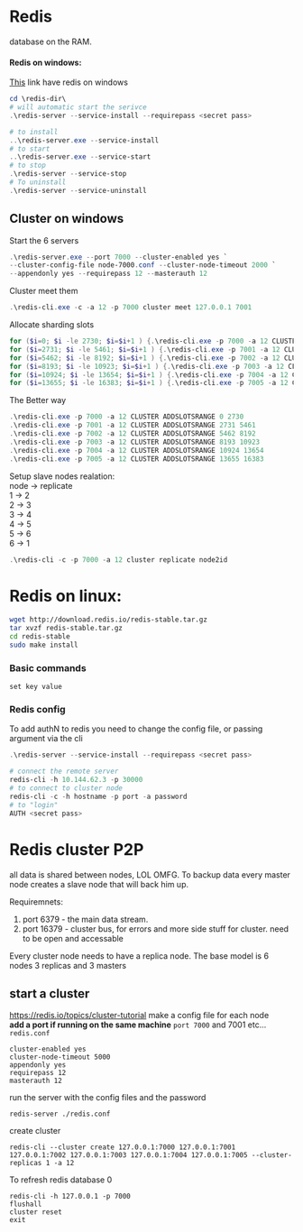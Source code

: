 # Redis
database on the RAM.<br>
#### Redis on windows:
[This](https://github.com/microsoftarchive/redis/releases) link have redis on windows
```Powershell
cd \redis-dir\
# will automatic start the serivce
.\redis-server --service-install --requirepass <secret pass>
```
```Powershell
# to install
..\redis-server.exe --service-install 
# to start 
..\redis-server.exe --service-start
# to stop 
.\redis-server --service-stop
# To uninstall
.\redis-server --service-uninstall
```
## Cluster on windows
Start the 6 servers
```Powershell
.\redis-server.exe --port 7000 --cluster-enabled yes `
--cluster-config-file node-7000.conf --cluster-node-timeout 2000 `
--appendonly yes --requirepass 12 --masterauth 12
```
Cluster meet them
```Powershell
.\redis-cli.exe -c -a 12 -p 7000 cluster meet 127.0.0.1 7001
```
Allocate sharding slots
```Powershell
for ($i=0; $i -le 2730; $i=$i+1 ) {.\redis-cli.exe -p 7000 -a 12 CLUSTER ADDSLOTS $i}
for ($i=2731; $i -le 5461; $i=$i+1 ) {.\redis-cli.exe -p 7001 -a 12 CLUSTER ADDSLOTS $i}
for ($i=5462; $i -le 8192; $i=$i+1 ) {.\redis-cli.exe -p 7002 -a 12 CLUSTER ADDSLOTS $i}
for ($i=8193; $i -le 10923; $i=$i+1 ) {.\redis-cli.exe -p 7003 -a 12 CLUSTER ADDSLOTS $i}
for ($i=10924; $i -le 13654; $i=$i+1 ) {.\redis-cli.exe -p 7004 -a 12 CLUSTER ADDSLOTS $i}
for ($i=13655; $i -le 16383; $i=$i+1 ) {.\redis-cli.exe -p 7005 -a 12 CLUSTER ADDSLOTS $i}
```
The Better way
```Powershell
.\redis-cli.exe -p 7000 -a 12 CLUSTER ADDSLOTSRANGE 0 2730
.\redis-cli.exe -p 7001 -a 12 CLUSTER ADDSLOTSRANGE 2731 5461 
.\redis-cli.exe -p 7002 -a 12 CLUSTER ADDSLOTSRANGE 5462 8192
.\redis-cli.exe -p 7003 -a 12 CLUSTER ADDSLOTSRANGE 8193 10923
.\redis-cli.exe -p 7004 -a 12 CLUSTER ADDSLOTSRANGE 10924 13654
.\redis-cli.exe -p 7005 -a 12 CLUSTER ADDSLOTSRANGE 13655 16383
```
Setup slave nodes
realation:<br>
node -> replicate<br>
1 -> 2<br>
2 -> 3<br>
3 -> 4<br>
4 -> 5<br>
5 -> 6<br>
6 -> 1<br>

```Powershell
.\redis-cli -c -p 7000 -a 12 cluster replicate node2id
```
# Redis on linux:
```bash
wget http://download.redis.io/redis-stable.tar.gz
tar xvzf redis-stable.tar.gz
cd redis-stable
sudo make install
```
### Basic commands
```Redis
set key value
```

### Redis config
To add authN to redis you need to change the config file, or passing argument via the cli
```powershell
.\redis-server --service-install --requirepass <secret pass>

# connect the remote server
redis-cli -h 10.144.62.3 -p 30000
# to connect to cluster node
redis-cli -c -h hostname -p port -a password
# to "login"
AUTH <secret pass>
```

# Redis cluster P2P
all data is shared between nodes, LOL OMFG.
To backup data every master node creates a slave node that will back him up.<br>

Requiremnets:
1. port 6379 - the main data stream.
2. port 16379 - cluster bus, for errors and more side stuff for cluster.
need to be open and accessable 

Every cluster node needs to have a replica node.
The base model is 6 nodes 3 replicas and 3 masters
## start a cluster
https://redis.io/topics/cluster-tutorial
make a config file for each node<br>
**add a port if running on the same machine**
`port 7000` and 7001 etc...<br>
`redis.conf`
```
cluster-enabled yes
cluster-node-timeout 5000
appendonly yes
requirepass 12
masterauth 12
```

run the server with the config files and the password
```
redis-server ./redis.conf
```

create cluster
```
redis-cli --cluster create 127.0.0.1:7000 127.0.0.1:7001 127.0.0.1:7002 127.0.0.1:7003 127.0.0.1:7004 127.0.0.1:7005 --cluster-replicas 1 -a 12
```

To refresh redis database 0
```
redis-cli -h 127.0.0.1 -p 7000
flushall
cluster reset
exit
```





